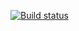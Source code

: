 [![Build status](https://ci.appveyor.com/api/projects/status/y0s64dg7q2csnnbo?svg=true)](https://ci.appveyor.com/project/gashpen/patterns-1)


